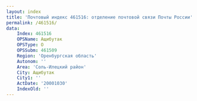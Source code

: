 ```yaml
---
layout: index
title: 'Почтовый индекс 461516: отделение почтовой связи Почты России'
permalink: /461516/
data:
    Index: 461516
    OPSName: Ащибутак
    OPSType: О
    OPSSubm: 461509
    Region: 'Оренбургская область'
    Autonom: ''
    Area: 'Соль-Илецкий район'
    City: Ащибутак
    City1: ''
    ActDate: '20001030'
    IndexOld: ''
---
```

